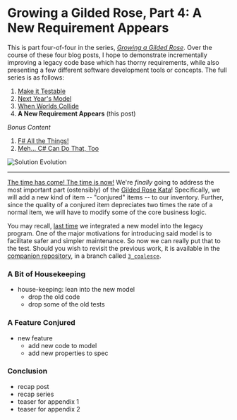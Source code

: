 Growing a Gilded Rose, Part 4: A New Requirement Appears
===

This is part four-of-four in the series, [_Growing a Gilded Rose_][0]. Over the
course of these four blog posts, I hope to demonstrate incrementally improving
a legacy code base which has thorny requirements, while also presenting a few
different software development tools or concepts. The full series is as follows:

1. [Make it Testable][1]
1. [Next Year's Model][2]
1. [When Worlds Collide][3]
1. **A New Requirement Appears** (this post)

_Bonus Content_

1. [F# All the Things!][5]
1. [Meh... C# Can Do That, Too][6]

![Solution Evolution][sln]

---

[The time has come! The time is now!][11] We're _finally_ going to address the
most important part (ostensibly) of the [Gilded Rose Kata][10]! Specifically,
we will add a new kind of item -- "conjured" items -- to our inventory. Further,
since the quality of a conjured item depreciates two times the rate of a
normal item, we will have to modify some of the core business logic.

You may recall, [last time][3] we integrated a new model into the legacy program.
One of the major motivations for introducing said model is to facilitate safer
and simpler maintenance. So now we can really put that to the test. Should you
wish to revisit the previous work, it is available in the
[companion repository][7], in a branch called [`3_coalesce`][8].

### A Bit of Housekeeping

+ house-keeping: lean into the new model
    + drop the old code
    + drop some of the old tests

### A Feature Conjured

+ new feature
    + add new code to model
    + add new properties to spec

### Conclusion

+ recap post
+ recap series
+ teaser for appendix 1
+ teaser for appendix 2


[0]: ./grow-a-rose.html
[1]: ./rose-1-testable.html
[2]: ./rose-2-model-fs.html
[3]: ./rose-3-coalesce.html
[4]: ./rose-4-extended.html
[5]: ./rose-5-fs-alone.html
[6]: ./rose-6-model-cs.html
[7]: https://github.com/pblasucci/GrowningGildedRose
[8]: https://github.com/pblasucci/GrowningGildedRose/tree/3_coalesce
[9]: https://github.com/pblasucci/GrowningGildedRose/tree/4_extended
[10]: https://github.com/NotMyself/GildedRose
[11]: https://en.wikipedia.org/wiki/Marvin_K._Mooney_Will_You_Please_Go_Now!

[sln]: ../media/rose-4-sln.jpg
